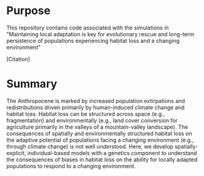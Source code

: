 # Purpose

This repository contains code associated with the simulations in "Maintaining local adaptation is key for evolutionary rescue and long-term persistence of populations experiencing habitat loss and a changing environment"

[Citation]

# Summary

The Anthropocene is marked by increased population extirpations and redistributions driven primarily by human-induced climate change and habitat loss. Habitat loss can be structured across space (e.g., fragmentation) and environmentally (e.g., land cover conversion for agriculture primarily in the valleys of a mountain-valley landscape). The consequences of spatially and environmentally structured habitat loss on the adaptive potential of populations facing a changing environment (e.g., through climate change) is not well understood. Here, we develop spatially-explicit, individual-based models with a genetics component to understand the consequences of biases in habitat loss on the ability for locally adapted populations to respond to a changing environment.
